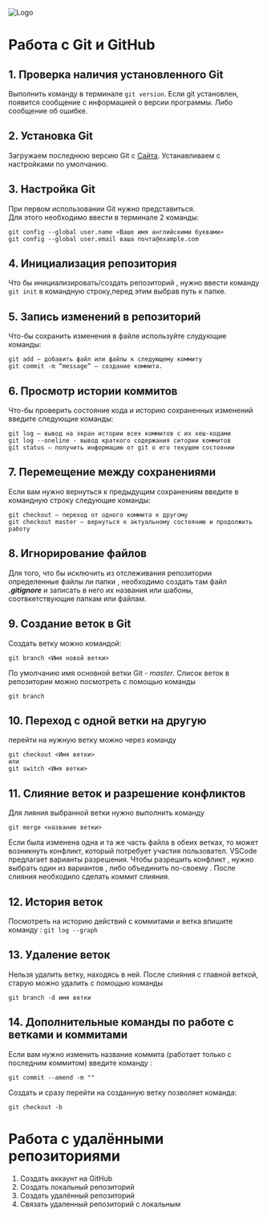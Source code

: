 ![Logo](Git-Logo-2Color.png)
# Работа с Git и GitHub
## 1. Проверка наличия установленного Git
Выполнить команду в терминале ``git version``.
Если git установлен, появится сообщение с информацией о версии программы. Либо сообщение об ошибке.
## 2. Установка Git
Загружаем последнюю версию Git с [Сайта](https://git-scm.com/downloads).
Устанавливаем с настройками по умолчанию.
## 3. Настройка Git
При первом использовании Git нужно представиться.   
Для этого необходимо ввести в терминале 2 команды:
```
git config --global user.name «Ваше имя английскими буквами» 
git config --global user.email ваша почта@example.com
```
## 4. Инициализация репозитория
Что бы инициализировать/создать репозиторий , нужно ввести команду `git init` в командную строку,перед этим выбрав путь к папке.
## 5. Запись изменений в репозиторий
Что-бы сохранить изменения в файле используйте слудующие команды:
```
git add – добавить файл или файлы к следующему коммиту
git commit -m “message” – создание коммита.
```
## 6. Просмотр истории коммитов
Что-бы проверить состояние кода и историю сохраненных изменений введите следующие команды:
```
git log – вывод на экран истории всех коммитов с их хеш-кодами
git log --oneline - вывод краткого содержания ситории коммитов
git status – получить информацию от git о его текущем состоянии
```
## 7. Перемещение между сохранениями
Если вам нужно вернуться к предыдущим сохранениям введите в командную строку следующие команды:
```
git checkout – переход от одного коммита к другому
git checkout master – вернуться к актуальному состоянию и продолжить работу
```
## 8. Игнорирование файлов
Для того, что бы исключить из отслеживания репозитории определенные файлы ли папки , необходимо создать там файл ***.gitignore***
и записать в него их названия или шабоны, соотвкетствующие папкам или файлам.
## 9. Создание веток в Git
Создать ветку можно командой:
```
git branch <Имя новой ветки>
```
По умолчанию имя основной ветки Git - *master*.
Список веток в репозитории можно посмотреть с помощью команды 
``` 
git branch
```
## 10. Переход с одной ветки на другую
перейти на нужную ветку можно через команду 
```
git checkout <Имя ветки>
или 
git switch <Имя ветки>
```
## 11. Слияние веток и разрешение конфликтов
Для лияния выбранной ветки нужно выполнить команду
```
git merge <название ветки>
```
Если была изменена одна и та же часть файла в обеих ветках, то может возникнуть конфликт, который потребует участия пользовател. VSCode предлагает варианты разрешения. Чтобы разрешить конфликт , нужно выбрать один из вариантов , либо объединить по-своему . 
После слияния необходило сделать коммит слияния.
## 12. История веток 
Посмотреть на историю действий с коммитами и ветка  впишите команду : ```git log --graph```
## 13. Удаление веток 
Нельзя удалить ветку, находясь в ней. После слияния с главной веткой, старую можно удалить с помощью команды 
```
git branch -d имя ветки
``` 
## 14. Дополнительные команды по работе с ветками и коммитами
Если вам нужно изменить название коммита (работает только с последним коммитом) введите команду :
```
git commit --amend -m ""
```
Создать и сразу перейти на созданную ветку позволяет команда:
```
git checkout -b
```
# Работа с удалёнными репозиториями
1. Создать аккаунт на GitHub
2. Создать локальный репозиторий
3. Создать удалённый репозиторий
4. Связать удаленный репозиторий с локальным